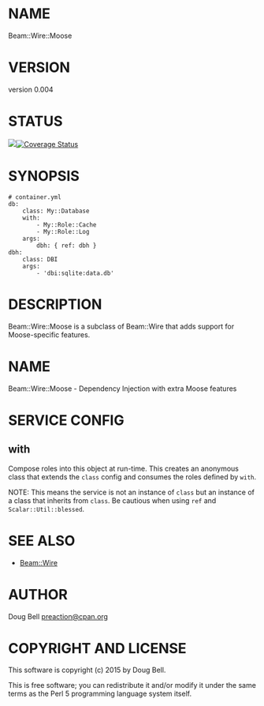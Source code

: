 # NAME

Beam::Wire::Moose

# VERSION

version 0.004

# STATUS

<a href="https://travis-ci.org/preaction/Beam-Wire-Moose"><img src="https://travis-ci.org/preaction/Beam-Wire-Moose.svg?branch=master"></a><a href="https://coveralls.io/r/preaction/Beam-Wire-Moose"><img src="https://coveralls.io/repos/preaction/Beam-Wire-Moose/badge.png" alt="Coverage Status" /></a>

# SYNOPSIS

    # container.yml
    db:
        class: My::Database
        with:
            - My::Role::Cache
            - My::Role::Log
        args:
            dbh: { ref: dbh }
    dbh:
        class: DBI
        args:
            - 'dbi:sqlite:data.db'

# DESCRIPTION

Beam::Wire::Moose is a subclass of Beam::Wire that adds support for Moose-specific
features.

# NAME

Beam::Wire::Moose - Dependency Injection with extra Moose features

# SERVICE CONFIG

## with

Compose roles into this object at run-time. This creates an anonymous class that
extends the `class` config and consumes the roles defined by `with`.

NOTE: This means the service is not an instance of `class` but an instance of
a class that inherits from `class`. Be cautious when using `ref` and
`Scalar::Util::blessed`.

# SEE ALSO

- [Beam::Wire](https://metacpan.org/pod/Beam::Wire)

# AUTHOR

Doug Bell <preaction@cpan.org>

# COPYRIGHT AND LICENSE

This software is copyright (c) 2015 by Doug Bell.

This is free software; you can redistribute it and/or modify it under
the same terms as the Perl 5 programming language system itself.

